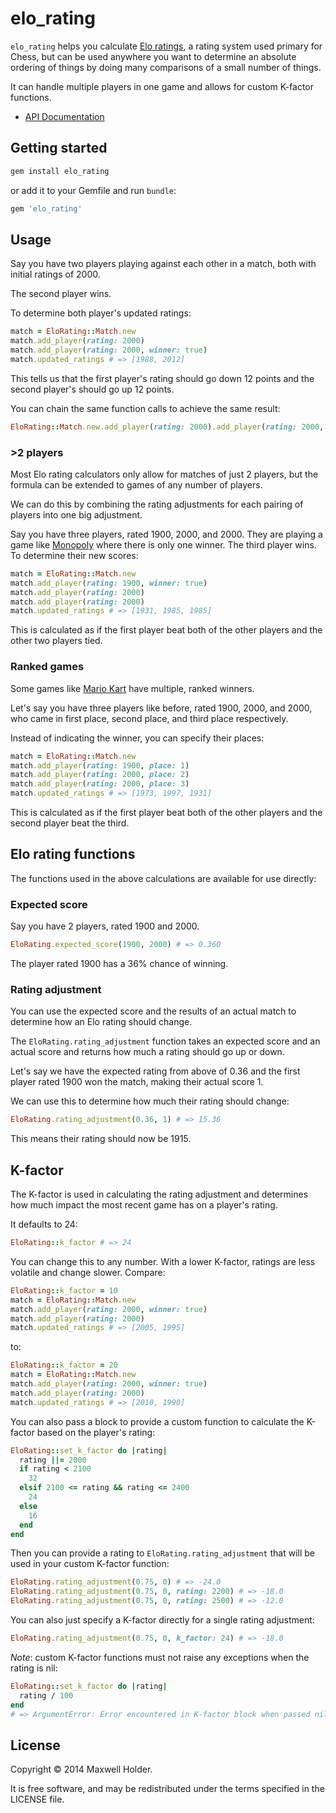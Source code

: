 # elo_rating

`elo_rating` helps you calculate [Elo ratings](https://en.wikipedia.org/wiki/Elo_rating_system), a rating system used primary for Chess, but can be used anywhere you want to determine an absolute ordering of things by doing many comparisons of a small number of things.

It can handle multiple players in one game and allows for custom K-factor functions.

- [API Documentation](https://mxhold.github.io/elo_rating/doc/)

## Getting started

```ruby
gem install elo_rating
```

or add it to your Gemfile and run `bundle`:

```ruby
gem 'elo_rating'
```

## Usage

Say you have two players playing against each other in a match, both with initial ratings of 2000.

The second player wins.

To determine both player's updated ratings:

```ruby
match = EloRating::Match.new
match.add_player(rating: 2000)
match.add_player(rating: 2000, winner: true)
match.updated_ratings # => [1988, 2012]
```

This tells us that the first player's rating should go down 12 points and the second player's should go up 12 points.

You can chain the same function calls to achieve the same result:

```ruby
EloRating::Match.new.add_player(rating: 2000).add_player(rating: 2000, winner: true).updated_ratings # => [1988, 2012]
```

### >2 players

Most Elo rating calculators only allow for matches of just 2 players, but the formula can be extended to games of any number of players.

We can do this by combining the rating adjustments for each pairing of players into one big adjustment.

Say you have three players, rated 1900, 2000, and 2000. They are playing a game
like [Monopoly](https://en.wikipedia.org/wiki/Monopoly_(game)) where there is
only one winner. The third player wins.
To determine their new scores:

```ruby
match = EloRating::Match.new
match.add_player(rating: 1900, winner: true)
match.add_player(rating: 2000)
match.add_player(rating: 2000)
match.updated_ratings # => [1931, 1985, 1985]
```

This is calculated as if the first player beat both of the other players and the other two players tied.

### Ranked games

Some games like [Mario Kart](https://en.wikipedia.org/wiki/Mario_Kart) have multiple, ranked winners.

Let's say you have three players like before, rated 1900, 2000, and 2000, who came in first place, second place, and third place respectively.

Instead of indicating the winner, you can specify their places:

```ruby
match = EloRating::Match.new
match.add_player(rating: 1900, place: 1)
match.add_player(rating: 2000, place: 2)
match.add_player(rating: 2000, place: 3)
match.updated_ratings # => [1973, 1997, 1931]
```

This is calculated as if the first player beat both of the other players and the second player beat the third.

## Elo rating functions

The functions used in the above calculations are available for use directly:

### Expected score

Say you have 2 players, rated 1900 and 2000.

```ruby
EloRating.expected_score(1900, 2000) # => 0.360
```

The player rated 1900 has a 36% chance of winning.

### Rating adjustment

You can use the expected score and the results of an actual match to determine how an Elo rating should change.

The `EloRating.rating_adjustment` function takes an expected score and an actual score and returns how much a rating should go up or down.

Let's say we have the expected rating from above of 0.36 and the first player rated 1900 won the match, making their actual score 1.

We can use this to determine how much their rating should change:

```ruby
EloRating.rating_adjustment(0.36, 1) # => 15.36
```

This means their rating should now be 1915.

## K-factor

The K-factor is used in calculating the rating adjustment and determines how much impact the most recent game has on a player's rating.

It defaults to 24:

```ruby
EloRating::k_factor # => 24
```

You can change this to any number. With a lower K-factor, ratings are less volatile and change slower. Compare:

```ruby
EloRating::k_factor = 10
match = EloRating::Match.new
match.add_player(rating: 2000, winner: true)
match.add_player(rating: 2000)
match.updated_ratings # => [2005, 1995]
```

to:

```ruby
EloRating::k_factor = 20
match = EloRating::Match.new
match.add_player(rating: 2000, winner: true)
match.add_player(rating: 2000)
match.updated_ratings # => [2010, 1990]
```

You can also pass a block to provide a custom function to calculate the K-factor based on the player's rating:

```ruby
EloRating::set_k_factor do |rating|
  rating ||= 2000
  if rating < 2100
    32
  elsif 2100 <= rating && rating <= 2400
    24
  else
    16
  end
end
```

Then you can provide a rating to `EloRating.rating_adjustment` that will be used in your custom K-factor function:

```ruby
EloRating.rating_adjustment(0.75, 0) # => -24.0
EloRating.rating_adjustment(0.75, 0, rating: 2200) # => -18.0
EloRating.rating_adjustment(0.75, 0, rating: 2500) # => -12.0
```

You can also just specify a K-factor directly for a single rating adjustment:

```ruby
EloRating.rating_adjustment(0.75, 0, k_factor: 24) # => -18.0
```

*Note*: custom K-factor functions must not raise any exceptions when the rating is nil:

```ruby
EloRating::set_k_factor do |rating|
  rating / 100
end
# => ArgumentError: Error encountered in K-factor block when passed nil rating: undefined method `/' for nil:NilClass
```

## License

Copyright © 2014 Maxwell Holder.

It is free software, and may be redistributed under the terms specified in the
LICENSE file.

